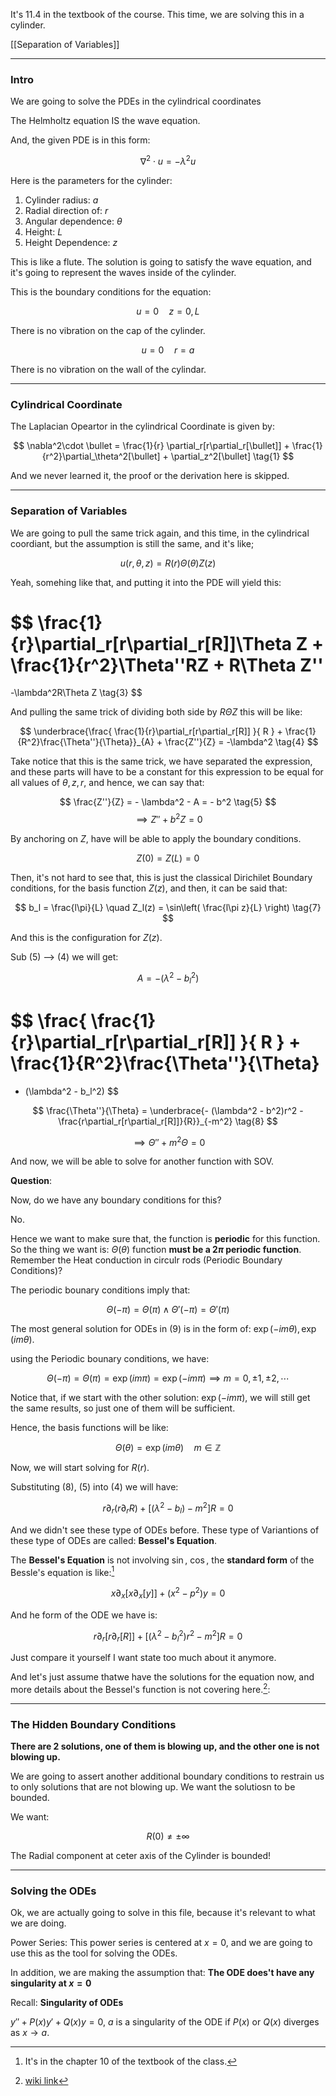 It's 11.4 in the textbook of the course. 
This time, we are solving this in a cylinder. 

[[Separation of Variables]]

---
### **Intro**

We are going to solve the PDEs in the cylindrical coordinates 

The Helmholtz equation IS the wave equation. 

And, the given PDE is in this form: 

$$
\nabla^2\cdot u = -\lambda^2 u
$$

Here is the parameters for the cylinder: 

1. Cylinder radius: $a$
2. Radial direction of: $r$
3. Angular dependence: $\theta$
4. Height: $L$
5. Height Dependence: $z$

This is like a flute. The solution is going to satisfy the wave equation, and it's going to represent the waves inside of the cylinder. 

This is the boundary conditions for the equation: 

$$
u = 0 \quad z = 0, L
$$

There is no vibration on the cap of the cylinder. 

$$
u = 0  \quad r = a
$$

There is no vibration on the wall of the cylindar. 

---
### **Cylindrical Coordinate**

The Laplacian Opeartor in the cylindrical Coordinate is given by: 

$$
\nabla^2\cdot \bullet = 
\frac{1}{r} \partial_r[r\partial_r[\bullet]]
+ 
\frac{1}{r^2}\partial_\theta^2[\bullet] + 
\partial_z^2[\bullet]
\tag{1}
$$

And we never learned it, the proof or the derivation here is skipped. 

---
### **Separation of Variables**

We are going to pull the same trick again, and this time, in the cylindrical coordiant, but the assumption is still the same, and it's like; 

$$
u(r, \theta, z) = R(r)\Theta(\theta)Z(z)
\tag{2}
$$

Yeah, somehing like that, and putting it into the PDE will yield this: 

$$
\frac{1}{r}\partial_r[r\partial_r[R]]\Theta Z + 
\frac{1}{r^2}\Theta''RZ + 
R\Theta Z''
=
-\lambda^2R\Theta Z
\tag{3}
$$

And pulling the same trick of dividing both side by $R\Theta Z$ this will be like: 

$$
\underbrace{\frac{
    \frac{1}{r}\partial_r[r\partial_r[R]]
}{
    R
} + 
\frac{1}{R^2}\frac{\Theta''}{\Theta}}_{A} + 
\frac{Z''}{Z} = -\lambda^2
\tag{4}
$$

Take notice that this is the same trick, we have separated the expression, and these parts will have to be a constant for this expression to be equal for all values of $\theta, z, r$, and hence, we can say that: 

$$
\frac{Z''}{Z} = - \lambda^2 - A = - b^2
\tag{5}
$$
$$
\implies Z'' + b^2Z = 0
$$

By anchoring on $Z$, have will be able to apply the boundary conditions. 

$$
Z(0) = Z(L) = 0
\tag{6}
$$

Then, it's not hard to see that, this is just the classical Dirichilet Boundary conditions, for the basis function $Z(z)$, and then, it can be said that: 

$$
b_l = \frac{l\pi}{L} \quad Z_l(z) = \sin\left(
    \frac{l\pi z}{L}
\right)
\tag{7}
$$

And this is the configuration for $Z(z)$. 

Sub (5) --> (4) we will get: 

$$
A = - (\lambda^2 - b_l^2)
$$

$$
\frac{
    \frac{1}{r}\partial_r[r\partial_r[R]]
}{
    R
} + 
\frac{1}{R^2}\frac{\Theta''}{\Theta} 
= 
- (\lambda^2 - b_l^2)
$$

$$
\frac{\Theta''}{\Theta} = \underbrace{- (\lambda^2 - b^2)r^2 - 
\frac{r\partial_r[r\partial_r[R]]}{R}}_{-m^2}
\tag{8}
$$

$$
\implies \Theta'' + m^2\Theta = 0 
\tag{9}
$$

And now, we will be able to solve for another function with SOV. 

**Question**: 

Now, do we have any boundary conditions for this? 

No. 

Hence we want to make sure that, the function is **periodic** for this function. So the thing we want is: $\Theta(\theta)$ function **must be a $2\pi$ periodic function**. Remember the Heat conduction in circulr rods (Periodic Boundary Conditions)? 

The periodic bounary conditions imply that: 

$$
\Theta(-\pi) = \Theta(\pi) \wedge \Theta'(-\pi) = \Theta'(\pi)
$$


The most general solution for ODEs in (9) is in the form of: $\exp(-im\theta), \exp(im\theta)$. 

using the Periodic bounary conditions, we have: 

$$
\Theta(-\pi) = \Theta(\pi) = \exp(im\pi) = \exp(-im\pi) \implies m = 0, \pm 1, \pm 2, \cdots
\tag{10}
$$

Notice that, if we start with the other solution: $\exp(-im\pi)$, we will still get the same results, so just one of them will be sufficient. 

Hence, the basis functions will be like: 

$$
\Theta (\theta) = \exp(im\theta) \quad m\in \mathbb{Z}
$$

Now, we will start solving for $R(r)$. 

Substituting (8), (5) into (4) we will have: 

$$
r \partial_r(r\partial_r R) + [(\lambda^2 - b_l) - m^2]R = 0
$$


And we didn't see these type of ODEs before. These type of Variantions of these type of ODEs are called: **Bessel's Equation**. 

The **Bessel's Equation** is not involving $\sin$, $\cos$, the **standard form** of the Bessle's equation is like:[^1]  

$$
x \partial_x[x\partial_x[y]] + (x^2 - p^2)y = 0 
\tag{11}
$$

And he form of the ODE we have is: 

$$
r\partial_r[r\partial_r[R]] + [(\lambda^2 - b_l^2)r^2 - m^2]R = 0
$$

Just compare it yourself I want state too much about it anymore. 

And let's just assume thatwe have the solutions for the equation now, and more details about the Bessel's function is not covering here.[^2]:

---
### **The Hidden Boundary Conditions**

**There are 2 solutions, one of them is blowing up, and the other one is not blowing up.**

We are going to assert another additional boundary conditions to restrain us to only solutions that are not blowing up. We want the solutiosn to be bounded. 

We want: 

$$
R(0) \ne \pm \infty
$$

The Radial component at ceter axis of the Cylinder is bounded!

---
### **Solving the ODEs**

Ok, we are actually going to solve in this file, because it's relevant to what we are doing. 

Power Series: This power series is centered at $x = 0$, and we are going to use this as the tool for solving the ODEs. 

In addition, we are making the assumption that: **The ODE does't have any singularity at $x = 0$**

Recall: **Singularity of ODEs**

$y'' + P(x)y' + Q(x)y = 0$, $a$ is a singularity of the ODE if $P(x)$ or $Q(x)$ diverges as $x\rightarrow a$. 






[^1]: It's in the chapter 10 of the textbook of the class. 
[^2]: [wiki link](https://www.wikiwand.com/en/Bessel_function)
